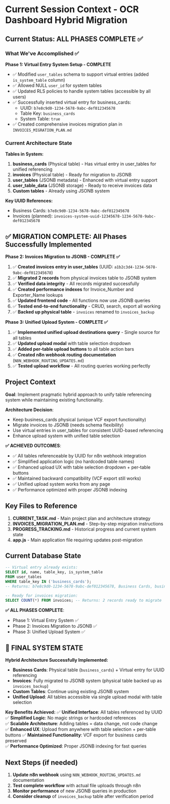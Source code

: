 # Current Session Context - OCR Dashboard Hybrid Migration

## Current Status: ALL PHASES COMPLETE ✅

### What We've Accomplished ✅

**Phase 1: Virtual Entry System Setup - COMPLETE**
- ✅ Modified `user_tables` schema to support virtual entries (added `is_system_table` column)
- ✅ Allowed NULL `user_id` for system tables
- ✅ Updated RLS policies to handle system tables (accessible by all users)
- ✅ Successfully inserted virtual entry for business_cards:
  - UUID: `b7e8c9d0-1234-5678-9abc-def012345678`
  - Table Key: `business_cards`
  - System Table: `true`
- ✅ Created comprehensive invoices migration plan in `INVOICES_MIGRATION_PLAN.md`

### Current Architecture State

**Tables in System:**
1. **business_cards** (Physical table) - Has virtual entry in user_tables for unified referencing
2. **invoices** (Physical table) - Ready for migration to JSONB
3. **user_tables** (JSONB metadata) - Enhanced with virtual entry support
4. **user_table_data** (JSONB storage) - Ready to receive invoices data
5. **Custom tables** - Already using JSONB system

**Key UUID References:**
- Business Cards: `b7e8c9d0-1234-5678-9abc-def012345678`
- Invoices (planned): `invoices-system-uuid-12345678-1234-5678-9abc-def012345678`

## ✅ MIGRATION COMPLETE: All Phases Successfully Implemented

**Phase 2: Invoices Migration to JSONB - COMPLETE ✅**
1. ✅ **Created invoices entry in user_tables** (UUID: `a1b2c3d4-1234-5678-9abc-def012345678`)
2. ✅ **Migrated 2 records** from physical invoices table to JSONB system 
3. ✅ **Verified data integrity** - All records migrated successfully
4. ✅ **Created performance indexes** for Invoice_Number and Exporter_Name lookups
5. ✅ **Updated frontend code** - All functions now use JSONB queries
6. ✅ **Tested end-to-end functionality** - CRUD, search, export all working
7. ✅ **Backed up physical table** - `invoices` renamed to `invoices_backup`

**Phase 3: Unified Upload System - COMPLETE ✅**
1. ✅ **Implemented unified upload destinations query** - Single source for all tables
2. ✅ **Updated upload modal** with table selection dropdown
3. ✅ **Added per-table upload buttons** to all table action bars
4. ✅ **Created n8n webhook routing documentation** (`N8N_WEBHOOK_ROUTING_UPDATES.md`)
5. ✅ **Tested upload workflow** - All routing queries working perfectly

## Project Context

**Goal**: Implement pragmatic hybrid approach to unify table referencing system while maintaining existing functionality.

**Architecture Decision**: 
- Keep business_cards physical (unique VCF export functionality)
- Migrate invoices to JSONB (needs schema flexibility)
- Use virtual entries in user_tables for consistent UUID-based referencing
- Enhance upload system with unified table selection

**✅ ACHIEVED OUTCOMES**: 
- ✅ All tables referenceable by UUID for n8n webhook integration
- ✅ Simplified application logic (no hardcoded table names)  
- ✅ Enhanced upload UX with table selection dropdown + per-table buttons
- ✅ Maintained backward compatibility (VCF export still works)
- ✅ Unified upload system works from any page
- ✅ Performance optimized with proper JSONB indexing

## Key Files to Reference

1. **CURRENT_TASK.md** - Main project plan and architecture strategy
2. **INVOICES_MIGRATION_PLAN.md** - Step-by-step migration instructions
3. **PROGRESS_TRACKING.md** - Historical progress and current system state
4. **app.js** - Main application file requiring updates post-migration

## Current Database State

```sql
-- Virtual entry already exists:
SELECT id, name, table_key, is_system_table 
FROM user_tables 
WHERE table_key IN ('business_cards');
-- Returns: b7e8c9d0-1234-5678-9abc-def012345678, Business Cards, business_cards, true

-- Ready for invoices migration:
SELECT COUNT(*) FROM invoices; -- Returns: 2 records ready to migrate
```

**✅ ALL PHASES COMPLETE**: 
- Phase 1: Virtual Entry System ✅
- Phase 2: Invoices Migration to JSONB ✅
- Phase 3: Unified Upload System ✅

## 🎉 FINAL SYSTEM STATE

**Hybrid Architecture Successfully Implemented:**
- **Business Cards**: Physical table (`business_cards`) + Virtual entry for UUID referencing
- **Invoices**: Fully migrated to JSONB system (physical table backed up as `invoices_backup`)
- **Custom Tables**: Continue using existing JSONB system
- **Unified Upload**: All tables accessible via single upload modal with table selection

**Key Benefits Achieved:**
✅ **Unified Interface**: All tables referenced by UUID  
✅ **Simplified Logic**: No magic strings or hardcoded references  
✅ **Scalable Architecture**: Adding tables = data change, not code change  
✅ **Enhanced UX**: Upload from anywhere with table selection + per-table buttons
✅ **Maintained Functionality**: VCF export for business cards preserved  
✅ **Performance Optimized**: Proper JSONB indexing for fast queries

## Next Steps (if needed)
1. **Update n8n webhook** using `N8N_WEBHOOK_ROUTING_UPDATES.md` documentation
2. **Test complete workflow** with actual file uploads through n8n
3. **Monitor performance** of new JSONB queries in production
4. **Consider cleanup** of `invoices_backup` table after verification period